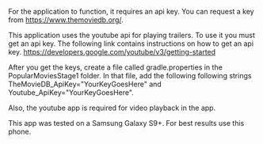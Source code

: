 For the application to function, it requires an api key. You can request a key from https://www.themoviedb.org/.

This application uses the youtube api for playing trailers.  To use it you must get an api key.  The following link contains instructions on how to get an api key.  https://developers.google.com/youtube/v3/getting-started

After you get the keys, create a file called gradle.properties in the PopularMoviesStage1 folder.  In that file, add the following following strings TheMovieDB_ApiKey="YourKeyGoesHere" and Youtube_ApiKey="YourKeyGoesHere".

Also, the youtube app is required for video playback in the app.

This app was tested on a Samsung Galaxy S9+.  For best results use this phone.
